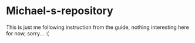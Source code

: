 # Michael-s-repository

This is just me following instruction from the guide, nothing interesting here for now, sorry... :(
